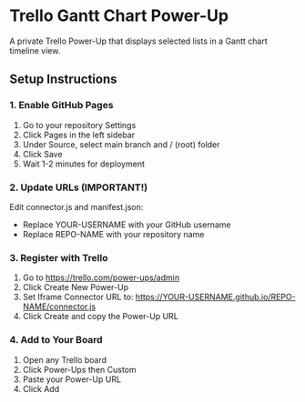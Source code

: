 # Trello Gantt Chart Power-Up

A private Trello Power-Up that displays selected lists in a Gantt chart timeline view.

## Setup Instructions

### 1. Enable GitHub Pages
1. Go to your repository Settings
2. Click Pages in the left sidebar
3. Under Source, select main branch and / (root) folder
4. Click Save
5. Wait 1-2 minutes for deployment

### 2. Update URLs (IMPORTANT!)
Edit connector.js and manifest.json:
- Replace YOUR-USERNAME with your GitHub username
- Replace REPO-NAME with your repository name

### 3. Register with Trello
1. Go to https://trello.com/power-ups/admin
2. Click Create New Power-Up
3. Set Iframe Connector URL to: https://YOUR-USERNAME.github.io/REPO-NAME/connector.js
4. Click Create and copy the Power-Up URL

### 4. Add to Your Board
1. Open any Trello board
2. Click Power-Ups then Custom
3. Paste your Power-Up URL
4. Click Add

